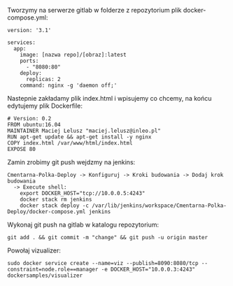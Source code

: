 Tworzymy na serwerze gitlab w folderze z repozytorium plik docker-compose.yml:
```
version: '3.1'

services:
  app:
    image: [nazwa repo]/[obraz]:latest
    ports:
      - "8080:80"
    deploy:
      replicas: 2
    command: nginx -g 'daemon off;'
```
Nastepnie zakładamy plik index.html i wpisujemy co chcemy, na końcu edytujemy plik Dockerfile:
```
# Version: 0.2
FROM ubuntu:16.04
MAINTAINER Maciej Lelusz "maciej.lelusz@inleo.pl"
RUN apt-get update && apt-get install -y nginx
COPY index.html /var/www/html/index.html
EXPOSE 80
```
Zamin zrobimy git push wejdzmy na jenkins:
```
Cmentarna-Polka-Deploy -> Konfiguruj -> Kroki budowania -> Dodaj krok budowania
  -> Execute shell:
    export DOCKER_HOST="tcp://10.0.0.5:4243"
    docker stack rm jenkins
    docker stack deploy -c /var/lib/jenkins/workspace/Cmentarna-Polka-Deploy/docker-compose.yml jenkins
```
Wykonaj git push na gitlab w katalogu repozytorium:
```
git add . && git commit -m "change" && git push -u origin master
```
Powołaj vizualizer:
```
sudo docker service create --name=viz --publish=8090:8080/tcp --constraint=node.role==manager -e DOCKER_HOST="10.0.0.3:4243"   dockersamples/visualizer
```

